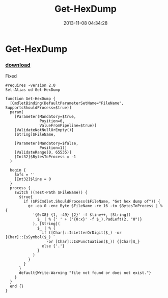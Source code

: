 ﻿---
pid:            4593
parent:         0
children:       
poster:         greg zakharov
title:          Get-HexDump
date:           2013-11-08 04:34:28
description:    Fixed
format:         posh
---

# Get-HexDump

### [download](4593.ps1)  

Fixed

```posh
#requires -version 2.0
Set-Alias od Get-HexDump

function Get-HexDump {
  [CmdletBinding(DefaultParameterSetName="FileName", SupportsShouldProcess=$true)]
  param(
    [Parameter(Mandatory=$true,
               Position=0,
               ValueFromPipeline=$true)]
    [ValidateNotNullOrEmpty()]
    [String]$FileName,
    
    [Parameter(Mandatory=$false,
               Position=1)]
    [ValidateRange(0, 65535)]
    [Int32]$BytesToProcess = -1
  )
  
  begin {
    $ofs = ''
    [Int32]$line = 0
  }
  process {
    switch ((Test-Path $FileName)) {
      $true{
        if ($PSCmdlet.ShouldProcess($FileName, "Get hex dump of")) {
          gc -ea 0 -enc Byte $FileName -re 16 -to $BytesToProcess | % {
            '{0:X8} {1, -49} {2}' -f $line++, [String](
              $_ | % {' ' + ('{0:x}' -f $_).PadLeft(2, "0")}
            ), [String](
              $_ | % {
                if ([Char]::IsLetterOrDigit($_) -or [Char]::IsSymbol($_) `
                  -or [Char]::IsPunctuation($_)) {[Char]$_}
                else {'.'}
              }
            )
          }
        }
      }
      default{Write-Warning "file not found or does not exist."}
    }
  }
  end {}
}
```
